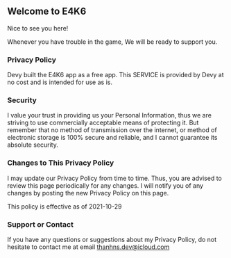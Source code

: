 ## Welcome to E4K6

Nice to see you here!

Whenever you have trouble in the game, We will be ready to support you.

### Privacy Policy

Devy built the E4K6 app as a free app. This SERVICE is provided by Devy at no cost and is intended for use as is.

### Security

I value your trust in providing us your Personal Information, thus we are striving to use commercially acceptable means of protecting it. But remember that no method of transmission over the internet, or method of electronic storage is 100% secure and reliable, and I cannot guarantee its absolute security.

### Changes to This Privacy Policy

I may update our Privacy Policy from time to time. Thus, you are advised to review this page periodically for any changes. I will notify you of any changes by posting the new Privacy Policy on this page.

This policy is effective as of 2021-10-29

### Support or Contact

If you have any questions or suggestions about my Privacy Policy, do not hesitate to contact me at email thanhns.dev@icloud.com
